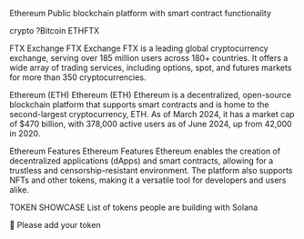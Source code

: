 Ethereum
Public blockchain platform with smart contract functionality

crypto ?Bitcoin ETHFTX 

FTX Exchange
FTX Exchange
FTX is a leading global cryptocurrency exchange, serving over 185 million users across 180+ countries. It offers a wide array of trading services, including options, spot, and futures markets for more than 350 cryptocurrencies.

Ethereum (ETH)
Ethereum (ETH)
Ethereum is a decentralized, open-source blockchain platform that supports smart contracts and is home to the second-largest cryptocurrency, ETH. As of March 2024, it has a market cap of $470 billion, with 378,000 active users as of June 2024, up from 42,000 in 2020.

Ethereum Features
Ethereum Features
Ethereum enables the creation of decentralized applications (dApps) and smart contracts, allowing for a trustless and censorship-resistant environment. The platform also supports NFTs and other tokens, making it a versatile tool for developers and users alike.

TOKEN SHOWCASE
List of tokens people are building with Solana

🙏 Please add your token

